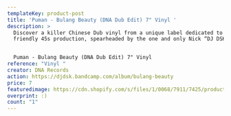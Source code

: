 ```yaml
---
templateKey: product-post
title: 'Puman - Bulang Beauty (DNA Dub Edit) 7" Vinyl '
description: >
  Discover a killer Chinese Dub vinyl from a unique label dedicated to B-Boy
  friendly 45s production, spearheaded by the one and only Nick “DJ DSK” Wang.


  Puman - Bulang Beauty (DNA Dub Edit) 7" Vinyl 
reference: "Vinyl "
creator: DNA Records
action: https://djdsk.bandcamp.com/album/bulang-beauty
price: 7
featuredimage: https://cdn.shopify.com/s/files/1/0068/7911/7425/products/DNA013B_1024x1024@2x.png?v=1618615405
overprint: :)
count: "1"
---
```

